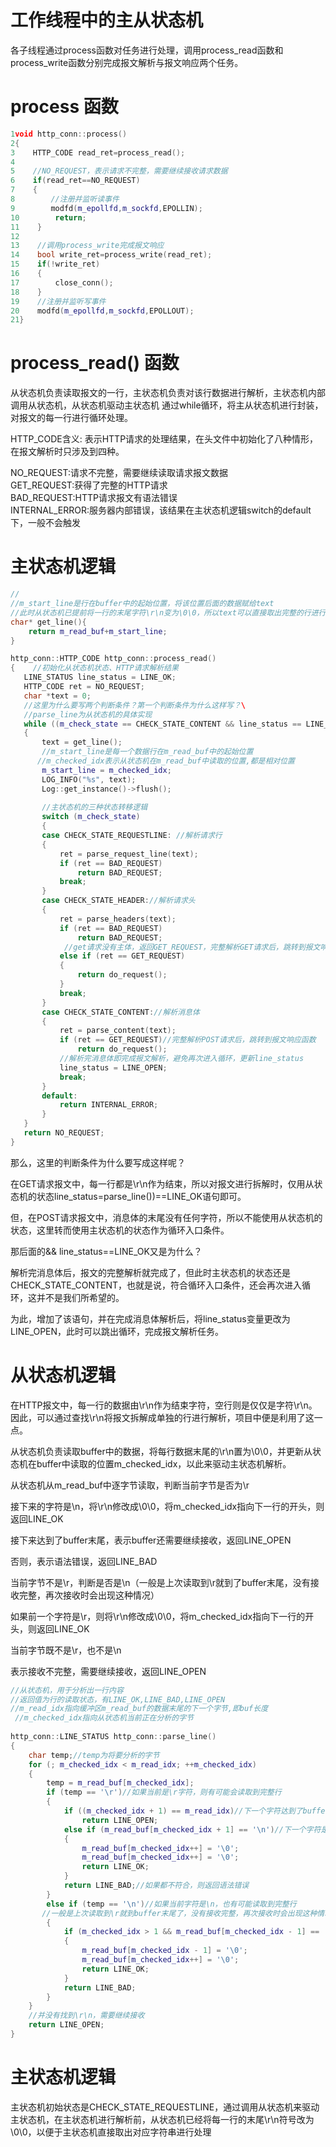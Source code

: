 # 工作线程中的主从状态机
各子线程通过process函数对任务进行处理，调用process_read函数和process_write函数分别完成报文解析与报文响应两个任务。

 # process 函数
 ```cpp
 1void http_conn::process()
 2{
 3    HTTP_CODE read_ret=process_read();
 4
 5    //NO_REQUEST，表示请求不完整，需要继续接收请求数据
 6    if(read_ret==NO_REQUEST)
 7    {
 8        //注册并监听读事件
 9        modfd(m_epollfd,m_sockfd,EPOLLIN);
10        return;
11    }
12
13    //调用process_write完成报文响应
14    bool write_ret=process_write(read_ret);
15    if(!write_ret)
16    {
17        close_conn();
18    }
19    //注册并监听写事件
20    modfd(m_epollfd,m_sockfd,EPOLLOUT);
21}
```

 # process_read() 函数
 从状态机负责读取报文的一行，主状态机负责对该行数据进行解析，主状态机内部调用从状态机，从状态机驱动主状态机
 通过while循环，将主从状态机进行封装，对报文的每一行进行循环处理。
 
 HTTP_CODE含义:  表示HTTP请求的处理结果，在头文件中初始化了八种情形，在报文解析时只涉及到四种。

NO_REQUEST:请求不完整，需要继续读取请求报文数据  
GET_REQUEST:获得了完整的HTTP请求  
BAD_REQUEST:HTTP请求报文有语法错误  
INTERNAL_ERROR:服务器内部错误，该结果在主状态机逻辑switch的default下，一般不会触发  
#  主状态机逻辑
 ```cpp
 //
 //m_start_line是行在buffer中的起始位置，将该位置后面的数据赋给text
 //此时从状态机已提前将一行的末尾字符\r\n变为\0\0，所以text可以直接取出完整的行进行解析
 char* get_line(){
     return m_read_buf+m_start_line;
 }
 
http_conn::HTTP_CODE http_conn::process_read()
{    //初始化从状态机状态、HTTP请求解析结果
    LINE_STATUS line_status = LINE_OK;
    HTTP_CODE ret = NO_REQUEST;
    char *text = 0;
    //这里为什么要写两个判断条件？第一个判断条件为什么这样写？\
    //parse_line为从状态机的具体实现
    while ((m_check_state == CHECK_STATE_CONTENT && line_status == LINE_OK) || ((line_status = parse_line()) == LINE_OK))
    {
        text = get_line();
        //m_start_line是每一个数据行在m_read_buf中的起始位置
       //m_checked_idx表示从状态机在m_read_buf中读取的位置,都是相对位置
        m_start_line = m_checked_idx;
        LOG_INFO("%s", text);
        Log::get_instance()->flush();
        
        //主状态机的三种状态转移逻辑
        switch (m_check_state)
        {
        case CHECK_STATE_REQUESTLINE: //解析请求行
        {
            ret = parse_request_line(text);
            if (ret == BAD_REQUEST)
                return BAD_REQUEST;
            break;
        }
        case CHECK_STATE_HEADER://解析请求头
        {
            ret = parse_headers(text);
            if (ret == BAD_REQUEST)
                return BAD_REQUEST;
             //get请求没有主体，返回GET_REQUEST，完整解析GET请求后，跳转到报文响应函数
            else if (ret == GET_REQUEST)
            {
                return do_request();
            }
            break;
        }
        case CHECK_STATE_CONTENT://解析消息体
        {   
            ret = parse_content(text);
            if (ret == GET_REQUEST)//完整解析POST请求后，跳转到报文响应函数
                return do_request();
            //解析完消息体即完成报文解析，避免再次进入循环，更新line_status
            line_status = LINE_OPEN;
            break;
        }
        default:
            return INTERNAL_ERROR;
        }
    }
    return NO_REQUEST;
}
```
那么，这里的判断条件为什么要写成这样呢？

在GET请求报文中，每一行都是\r\n作为结束，所以对报文进行拆解时，仅用从状态机的状态line_status=parse_line())==LINE_OK语句即可。

但，在POST请求报文中，消息体的末尾没有任何字符，所以不能使用从状态机的状态，这里转而使用主状态机的状态作为循环入口条件。

那后面的&& line_status==LINE_OK又是为什么？

解析完消息体后，报文的完整解析就完成了，但此时主状态机的状态还是CHECK_STATE_CONTENT，也就是说，符合循环入口条件，还会再次进入循环，这并不是我们所希望的。

为此，增加了该语句，并在完成消息体解析后，将line_status变量更改为LINE_OPEN，此时可以跳出循环，完成报文解析任务。

# 从状态机逻辑

在HTTP报文中，每一行的数据由\r\n作为结束字符，空行则是仅仅是字符\r\n。因此，可以通过查找\r\n将报文拆解成单独的行进行解析，项目中便是利用了这一点。

从状态机负责读取buffer中的数据，将每行数据末尾的\r\n置为\0\0，并更新从状态机在buffer中读取的位置m_checked_idx，以此来驱动主状态机解析。

从状态机从m_read_buf中逐字节读取，判断当前字节是否为\r

接下来的字符是\n，将\r\n修改成\0\0，将m_checked_idx指向下一行的开头，则返回LINE_OK

接下来达到了buffer末尾，表示buffer还需要继续接收，返回LINE_OPEN

否则，表示语法错误，返回LINE_BAD

当前字节不是\r，判断是否是\n（一般是上次读取到\r就到了buffer末尾，没有接收完整，再次接收时会出现这种情况）

如果前一个字符是\r，则将\r\n修改成\0\0，将m_checked_idx指向下一行的开头，则返回LINE_OK

当前字节既不是\r，也不是\n

表示接收不完整，需要继续接收，返回LINE_OPEN
```cpp
//从状态机，用于分析出一行内容
//返回值为行的读取状态，有LINE_OK,LINE_BAD,LINE_OPEN
//m_read_idx指向缓冲区m_read_buf的数据末尾的下一个字节,即buf长度
 //m_checked_idx指向从状态机当前正在分析的字节
 
http_conn::LINE_STATUS http_conn::parse_line()
{
    char temp;//temp为将要分析的字节
    for (; m_checked_idx < m_read_idx; ++m_checked_idx)
    {
        temp = m_read_buf[m_checked_idx];
        if (temp == '\r')//如果当前是\r字符，则有可能会读取到完整行
        {
            if ((m_checked_idx + 1) == m_read_idx)//下一个字符达到了buffer结尾，则接收不完整，需要继续接收
                return LINE_OPEN;
            else if (m_read_buf[m_checked_idx + 1] == '\n')//下一个字符是\n，将\r\n改为\0\0
            {
                m_read_buf[m_checked_idx++] = '\0';
                m_read_buf[m_checked_idx++] = '\0';
                return LINE_OK;
            }
            return LINE_BAD;//如果都不符合，则返回语法错误
        }
        else if (temp == '\n')//如果当前字符是\n，也有可能读取到完整行
       //一般是上次读取到\r就到buffer末尾了，没有接收完整，再次接收时会出现这种情况
        {
            if (m_checked_idx > 1 && m_read_buf[m_checked_idx - 1] == '\r')//前一个字符是\r，则接收完整
            {
                m_read_buf[m_checked_idx - 1] = '\0';
                m_read_buf[m_checked_idx++] = '\0';
                return LINE_OK;
            }
            return LINE_BAD;
        }
    }
    //并没有找到\r\n，需要继续接收
    return LINE_OPEN;
}

```

# 主状态机逻辑
主状态机初始状态是CHECK_STATE_REQUESTLINE，通过调用从状态机来驱动主状态机，在主状态机进行解析前，从状态机已经将每一行的末尾\r\n符号改为\0\0，以便于主状态机直接取出对应字符串进行处理
